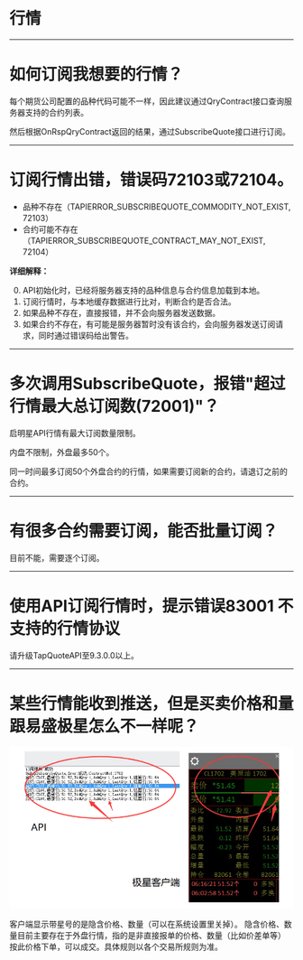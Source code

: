 # 行情

----

# 如何订阅我想要的行情？

每个期货公司配置的品种代码可能不一样，因此建议通过QryContract接口查询服务器支持的合约列表。

然后根据OnRspQryContract返回的结果，通过SubscribeQuote接口进行订阅。

----

# 订阅行情出错，错误码72103或72104。

- 品种不存在（TAPIERROR_SUBSCRIBEQUOTE_COMMODITY_NOT_EXIST, 72103）
- 合约可能不存在（TAPIERROR_SUBSCRIBEQUOTE_CONTRACT_MAY_NOT_EXIST, 72104）

**详细解释：**

0. API初始化时，已经将服务器支持的品种信息与合约信息加载到本地。
0. 订阅行情时，与本地缓存数据进行比对，判断合约是否合法。
0. 如果品种不存在，直接报错，并不会向服务器发送数据。
0. 如果合约不存在，有可能是服务器暂时没有该合约，会向服务器发送订阅请求，同时通过错误码给出警告。

---


# 多次调用SubscribeQuote，报错"超过行情最大总订阅数(72001)"？

启明星API行情有最大订阅数量限制。

内盘不限制，外盘最多50个。

同一时间最多订阅50个外盘合约的行情，如果需要订阅新的合约，请退订之前的合约。

----

# 有很多合约需要订阅，能否批量订阅？

目前不能，需要逐个订阅。


----

# 使用API订阅行情时，提示错误83001  不支持的行情协议

请升级TapQuoteAPI至9.3.0.0以上。

----

# 某些行情能收到推送，但是买卖价格和量跟易盛极星怎么不一样呢？

![隐含价格数量](../images/v9_quote_hide_price.png)

客户端显示带星号的是隐含价格、数量（可以在系统设置里关掉）。
隐含价格、数量目前主要存在于外盘行情，指的是非直接报单的价格、数量（比如价差单等）
按此价格下单，可以成交。具体规则以各个交易所规则为准。
